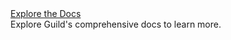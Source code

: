 <div class="row mt-1">
  <div class="col-sm-4">
    <a class="btn btn-default" href="/docs/"
       >Explore the Docs <i class="fa next"></i></a>
  </div>
  <div class="col-sm-8">
    Explore Guild's comprehensive docs to learn more.
  </div>
</div>
